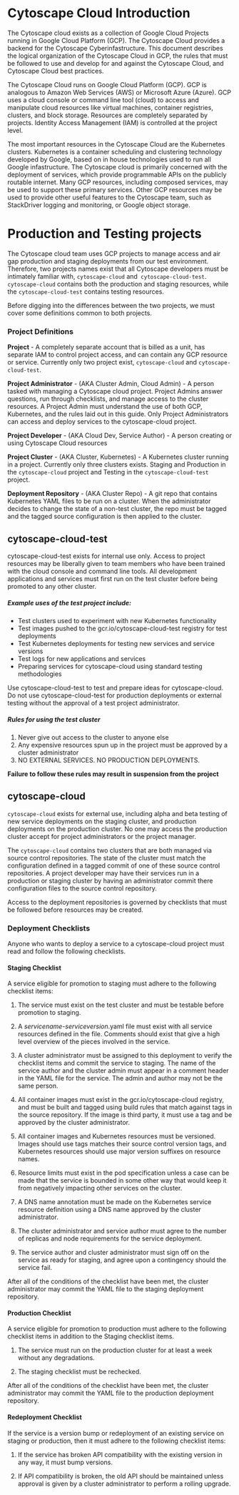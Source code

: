 # Cytoscape Cloud Introduction
The Cytoscape cloud exists as a collection of Google Cloud Projects running in Google Cloud Platform (GCP).  The Cytoscape Cloud provides a backend for the Cytoscape Cyberinfastructure. This document describes the logical organization of the Cytoscape Cloud in GCP, the rules that must be followed to use and develop for and against the Cytoscape Cloud, and Cytoscape Cloud best practices.

The Cytoscape Cloud runs on Google Cloud Platform (GCP). GCP is analogous to Amazon Web Services (AWS) or Microsoft Azure (Azure). GCP uses a cloud console or command line tool (cloud) to access and manipulate cloud resources like virtual machines, container registries, clusters, and block storage. Resources are completely separated by projects. Identity Access Management (IAM) is controlled at the project level.

The most important resources in the Cytoscape Cloud are the Kubernetes clusters. Kubernetes is a container scheduling and clustering technology developed by Google, based on in house technologies used to run all Google infastructure. The Cytoscape cloud is primarily concerned with the deployment of services, which provide programmable APIs on the publicly routable internet. Many GCP resources, including composed services, may be used to support these primary services. Other GCP resources may be used to provide other useful features to the Cytoscape team, such as StackDriver logging and monitoring, or Google object storage.

# Production and Testing projects
The Cytoscape cloud team uses GCP projects to manage access and air gap production and staging deployments from our test environment. Therefore, two projects names exist that all Cytoscape developers must be intimately familiar with, `cytoscape-cloud` and` cytoscape-cloud-test`. `cytoscape-cloud` contains both the production and staging resources, while the `cytoscape-cloud-test` contains testing resources.  

Before digging into the differences between the two projects, we must cover some definitions common to both projects.

### Project Definitions

**Project** - A completely separate account that is billed as a unit, has separate IAM to control project access, and can contain any GCP resource or service. Currently only two project exist, `cytoscape-cloud` and `cytoscape-cloud-test`.

**Project Administrator** - (AKA Cluster Admin, Cloud Admin) - A person tasked with managing a Cytoscape cloud project. Project Admins answer questions, run through checklists, and manage access to the cluster resources. A Project Admin must understand the use of both GCP, Kubernetes, and the rules laid out in this guide. Only Project Administrators can access and deploy services to the cytoscape-cloud project.

**Project Developer** - (AKA Cloud Dev, Service Author) - A person creating or using Cytoscape Cloud resources

**Project Cluster** - (AKA Cluster, Kubernetes) - A Kubernetes cluster running in a project. Currently only three clusters exists. Staging and Production in the `cytoscape-cloud` project and Testing in the `cytoscape-cloud-test` project.

**Deployment Repository** - (AKA Cluster Repo) - A git repo that contains Kubernetes YAML files to be run on a cluster. When the administrator decides to change the state of a non-test cluster, the repo must be tagged and the tagged source configuration is then applied to the cluster.

## cytoscape-cloud-test
cytoscape-cloud-test exists for internal use only. Access to project resources may be liberally given to team members who have been trained with the cloud console and command line tools. All development applications and services must first run on the test cluster before being promoted to any other cluster.

##### Example uses of the test project include:

- Test clusters used to experiment with new Kubernetes functionality
- Test images pushed to the gcr.io/cytoscape-cloud-test registry for test deployments
- Test  Kubernetes deployments for testing new services and service versions
- Test logs for new applications and services
- Preparing services for cytoscape-cloud using standard testing methodologies

Use cytoscape-cloud-test to test and prepare ideas for cytoscape-cloud. Do not use cytoscape-cloud-test for production deployments or external testing without the approval of a test project administrator.

##### Rules for using the test cluster

1. Never give out access to the cluster to anyone else
2. Any expensive resources spun up in the project must be approved by a cluster administrator
3. NO EXTERNAL SERVICES. NO PRODUCTION DEPLOYMENTS.

**Failure to follow these rules may result in suspension from the project**

## cytoscape-cloud
`cytoscape-cloud` exists for external use, including alpha and beta testing of new service deployments on the staging cluster, and production deployments on the production cluster. No one may access the production cluster accept for project administrators or the project manager.

The `cytoscape-cloud` contains two clusters that are both managed via source control repositories. The state of the cluster must match the configuration defined in a tagged commit of one of these source control repositories. A project developer may have their services run in a production or staging cluster by having an administrator commit there configuration files to the source control repository.

Access to the deployment repositories is governed by checklists that must be followed before resources may be created.

### Deployment Checklists

Anyone who wants to deploy a service to a cytoscape-cloud project must read and follow the following checklists.

#### Staging Checklist

A service eligible for promotion to staging must adhere to the following checklist items:

1. The service must exist on the test cluster and must be testable before promotion to staging.

2. A *servicename*-*serviceversion*.yaml file must exist with all service resources defined in the file.  Comments should exist that give a high level overview of the pieces involved in the service.

3. A cluster administrator must be assigned to this deployment to verify the checklist items and commit the service to staging.  The name of the service author and the cluster admin must appear in a comment header in the YAML file for the service. The admin and author may not be the same person.

4. All container images must exist in the gcr.io/cytoscape-cloud registry, and must be built and tagged using build rules that match against tags in the source repository. If the image is third party, it must use a tag and be approved by the cluster administrator.

5.  All container images and Kubernetes resources must be versioned. Images should use tags matches their source control version tags, and Kubernetes resources should use major version suffixes on resource names.

6. Resource limits must exist in the pod specification unless a case can be made that the service is bounded in some other way that would keep it from negatively impacting other services on the cluster.

7. A DNS name annotation must be made on the Kubernetes service resource definition using a DNS name approved by the cluster administrator.

8. The cluster administrator and service author must agree to the number of replicas and node requirements for the service deployment.

9. The service author and cluster administrator must sign off on the service as ready for staging, and agree upon a contingency should the service fail.

After all of the conditions of the checklist have been met, the cluster administrator may commit the YAML file to the staging deployment repository.

#### Production Checklist

A service eligible for promotion to production must adhere to the following checklist items in addition to the Staging checklist items.

1. The service must run on the production cluster for at least a week without any degradations.

2. The staging checklist must be rechecked.

After all of the conditions of the checklist have been met, the cluster administrator may commit the YAML file to the production deployment repository.

#### Redeployment Checklist

If the service is a version bump or redeployment of an existing service on staging or production, then it must adhere to the following checklist items:

1. If the service has broken API compatibility with the existing version in any way, it must bump versions.

2. If API compatibility is broken, the old API should be maintained unless approval is given by a cluster administrator to perform a rolling upgrade.

